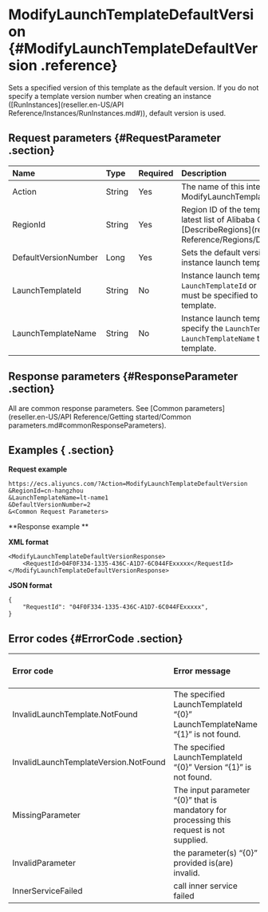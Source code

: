 # ModifyLaunchTemplateDefaultVersion {#ModifyLaunchTemplateDefaultVersion .reference}

Sets a specified version of this template as the default version. If you do not specify a template version number when creating an instance \([RunInstances](reseller.en-US/API Reference/Instances/RunInstances.md#)\), default version is used.

## Request parameters {#RequestParameter .section}

|Name |Type |Required|Description|
|:----|:----|:-------|:----------|
|Action|String|Yes|The name of this interface. Value: ModifyLaunchTemplateDefaultVersion.|
|RegionId |String |Yes|Region ID of the template. To view the latest list of Alibaba Cloud regions, call [DescribeRegions](reseller.en-US/API Reference/Regions/DescribeRegions.md#).|
|DefaultVersionNumber|Long|Yes|Sets the default version number for the instance launch template.|
|LaunchTemplateId|String|No|Instance launch template ID. Either the `LaunchTemplateId` or  `LaunchTemplateName` must be specified to determine the template.|
|LaunchTemplateName|String |No |Instance launch template name. You must specify the `LaunchTemplateId` or `LaunchTemplateName` to determine the template.|

## Response parameters {#ResponseParameter .section}

All are common response parameters. See [Common parameters](reseller.en-US/API Reference/Getting started/Common parameters.md#commonResponseParameters).

## Examples { .section}

**Request example** 

```
https://ecs.aliyuncs.com/?Action=ModifyLaunchTemplateDefaultVersion
&RegionId=cn-hangzhou
&LaunchTemplateName=lt-name1
&DefaultVersionNumber=2
&<Common Request Parameters>
```

**Response example ** 

**XML format** 

```
<ModifyLaunchTemplateDefaultVersionResponse>
    <RequestId>04F0F334-1335-436C-A1D7-6C044FExxxxx</RequestId>
</ModifyLaunchTemplateDefaultVersionResponse>
```

 **JSON format** 

```
{
    "RequestId": "04F0F334-1335-436C-A1D7-6C044FExxxxx",
}
```

## Error codes {#ErrorCode .section}

|Error code|Error message|HTTP status code|Description|
|:---------|:------------|:---------------|:----------|
|InvalidLaunchTemplate.NotFound|The specified LaunchTemplateId “\{0\}” LaunchTemplateName “\{1\}” is not found.|400|The specified `LaunchTemplateId` or `LaunchTemplateName` does not exist.|
|InvalidLaunchTemplateVersion.NotFound|The specified LaunchTemplateId “\{0\}” Version “\{1\}” is not found.|400|The specified `DefaultVersionNumber` does not exist.|
|MissingParameter|The input parameter “\{0\}” that is mandatory for processing this request is not supplied.|400|A required parameter is missing.|
|InvalidParameter|the parameter\(s\) “\{0\}” provided is\(are\) invalid.|400|The specified parameter is invalid.|
|InnerServiceFailed|call inner service failed|403|Internal server error.|

